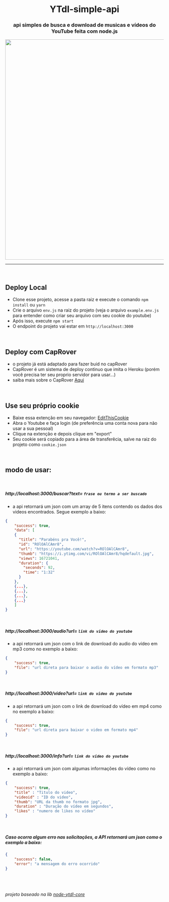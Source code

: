 <h1 align="center">YTdl-simple-api</h1>
<h3 align="center">api simples de busca e download de musicas e vídeos do YouTube feita com node.js</h3>

<p align="center">
<img src="https://github.com/erickythierry/ytdl-simple-api/blob/main/src/static/example.png?raw=true" width="700">
</p>
<hr>

&nbsp;
## Deploy Local
 - Clone esse projeto, acesse a pasta raiz e execute o comando `npm install` ou `yarn` 
 - Crie o arquivo `env.js` na raiz do projeto (veja o arquivo `example.env.js` para entender como criar seu arquivo com seu cookie do youtube)
 - Após isso, execute `npm start`
 - O endpoint do projeto vai estar em `http://localhost:3000`

&nbsp;
## Deploy com CapRover
- o projeto já está adaptado para fazer buid no capRover
- CapRover é um sistema de deploy continuo que imita o Heroku (porém você precisa ter seu proprio servidor para usar...)
- saiba mais sobre o CapRover <a href="https://caprover.com/">Aqui</a>

&nbsp;
## Use seu próprio cookie
- Baixe essa extenção em seu navegador: <a href="https://www.editthiscookie.com/">EditThisCookie</a>
- Abra o Youtube e faça login (de preferência uma conta nova para não usar a sua pessoal)
- Clique na extenção e depois clique em "export"
- Seu cookie será copiado para a área de transferêcia, salve na raiz do projeto como `cookie.json`

&nbsp;
## modo de usar:
&nbsp;
##### http://localhost:3000/buscar?text= `frase ou termo a ser buscado`
- a api retornará um json com um array de 5 itens contendo os dados dos videos encontrados. Segue exemplo a baixo:
```json
{
    "success": true, 
    "data": [
    {
      "title": "Parabéns pra Você!",
      "id": "ROlOAlCAmr8",
      "url": "https://youtube.com/watch?v=ROlOAlCAmr8",
      "thumb": "https://i.ytimg.com/vi/ROlOAlCAmr8/hqdefault.jpg",
      "views": 16721041,
      "duration": {
        "seconds": 92,
        "time": "1:32"
      }
    },
    {...},
    {...},
    {...},
    {...}
    ]
}
```
&nbsp;
##### http://localhost:3000/audio?url= `link do video do youtube`
- a api retornará um json com o link de download do audio do vídeo em mp3 como no exemplo a baixo:
```json
{
    "success": true, 
    "file": "url direta para baixar o audio do vídeo em formato mp3"
}
```
&nbsp;
##### http://localhost:3000/video?url= `link do video do youtube`
- a api retornará um json com o link de download do vídeo em mp4 como no exemplo a baixo:
```json
{
    "success": true, 
    "file": "url direta para baixar o video em formato mp4"
}
```
&nbsp;
##### http://localhost:3000/info?url= `link do video do youtube`
- a api retornará um json com algumas informações do vídeo como no exemplo a baixo:
```json
{
    "success": true,
    "title" : "Titulo do video",
    "videoid" : "ID do video",
    "thumb": "URL da thumb no formato jpg",
    "duration" : "Duração do vídeo em segundos",
    "likes" : "numero de likes no vídeo"
}
```
&nbsp;
##### Caso ocorra algum erro nas solicitações, a API retornará um json como o exemplo a baixo:
```json
{
    "success": false, 
    "error": "a mensagem do erro ocorrido"
}
```


&nbsp;
\
\
\
_projeto baseado na lib [node-ytdl-core](https://github.com/fent/node-ytdl-core)_
